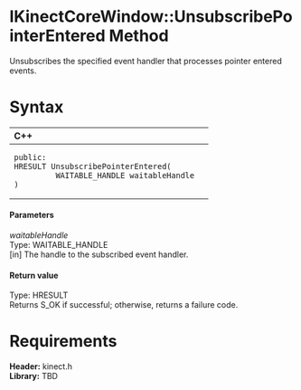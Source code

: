IKinectCoreWindow::UnsubscribePointerEntered Method  
===================================================  

Unsubscribes the specified event handler that processes pointer entered events. <span id="syntaxSection"></span>

Syntax  
======  

<table>
<colgroup>
<col width="100%" />
</colgroup>
<thead>
<tr class="header">
<th align="left">C++</th>
</tr>
</thead>
<tbody>
<tr class="odd">
<td align="left"><pre><code>public:  
HRESULT UnsubscribePointerEntered(  
         WAITABLE_HANDLE waitableHandle  
)</code></pre></td>
</tr>
</tbody>
</table>

<span id="ID4EG"></span>
#### Parameters  

*waitableHandle*    
Type: WAITABLE\_HANDLE  
[in] The handle to the subscribed event handler.  

<span id="ID4EP"></span>
#### Return value  

Type: HRESULT  
Returns S\_OK if successful; otherwise, returns a failure code.  

<span id="requirements"></span>

Requirements  
============  

**Header:** kinect.h  
**Library:** TBD  



<!--Please do not edit the data in the comment block below.-->
<!--
TOCTitle : UnsubscribePointerEntered Method
RLTitle : IKinectCoreWindow::UnsubscribePointerEntered Method
KeywordK : UnsubscribePointerEntered method
KeywordK : IKinectCoreWindow::UnsubscribePointerEntered method
KeywordF : IKinectCoreWindow::UnsubscribePointerEntered
KeywordF : UnsubscribePointerEntered
KeywordF : Microsoft.Kinect.kinect.IKinectCoreWindow.UnsubscribePointerEntered(WAITABLE_HANDLE)
KeywordA : M:Microsoft.Kinect.kinect.IKinectCoreWindow.UnsubscribePointerEntered(WAITABLE_HANDLE)
AssetID : M:Microsoft.Kinect.kinect.IKinectCoreWindow.UnsubscribePointerEntered(WAITABLE_HANDLE)
Locale : en-us
CommunityContent : 1
APIType : Managed
APILocation : 
APIName : Microsoft.Kinect.kinect.IKinectCoreWindow::UnsubscribePointerEntered
TargetOS : Windows
TopicType : kbSyntax
DevLang : C++
DocSet : K4Wv2
ProjType : K4Wv2Proj
Technology : Kinect for Windows
Product : Kinect for Windows SDK v2
productversion : 20
-->
